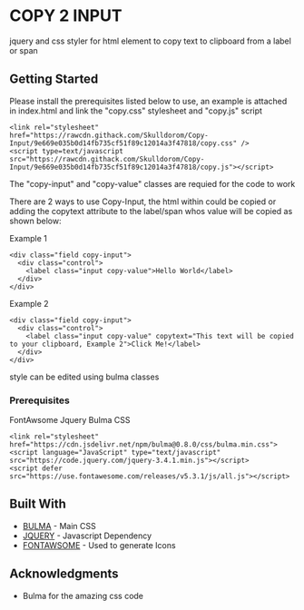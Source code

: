 # COPY 2 INPUT

jquery and css styler for html element to copy text to clipboard from a label or span

## Getting Started

Please install the prerequisites listed below to use, an example is attached in index.html and link the "copy.css" stylesheet and "copy.js" script
```
<link rel="stylesheet" href="https://rawcdn.githack.com/Skulldorom/Copy-Input/9e669e035b0d14fb735cf51f89c12014a3f47818/copy.css" />
<script type=text/javascript src="https://rawcdn.githack.com/Skulldorom/Copy-Input/9e669e035b0d14fb735cf51f89c12014a3f47818/copy.js"></script>
```
The "copy-input" and "copy-value" classes are requied for the code to work

There are 2 ways to use Copy-Input, the html within could be copied or adding the copytext attribute to the label/span whos value will be copied as shown below:

Example 1
```
<div class="field copy-input">
  <div class="control">
    <label class="input copy-value">Hello World</label> 
  </div>
</div>
```
Example 2
```
<div class="field copy-input">
  <div class="control">
    <label class="input copy-value" copytext="This text will be copied to your clipboard, Example 2">Click Me!</label> 
  </div>
</div>
```

style can be edited using bulma classes

### Prerequisites

FontAwsome
Jquery
Bulma CSS

```
<link rel="stylesheet" href="https://cdn.jsdelivr.net/npm/bulma@0.8.0/css/bulma.min.css">
<script language="JavaScript" type="text/javascript" src="https://code.jquery.com/jquery-3.4.1.min.js"></script>
<script defer src="https://use.fontawesome.com/releases/v5.3.1/js/all.js"></script>
```

## Built With

* [BULMA](https://bulma.io/) - Main CSS
* [JQUERY](https://jquery.com/) - Javascript Dependency
* [FONTAWSOME](https://fontawesome.com/) - Used to generate Icons

## Acknowledgments

* Bulma for the amazing css code
